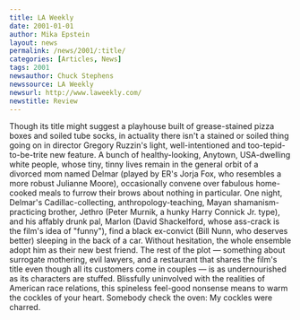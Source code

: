 ```yaml
---
title: LA Weekly
date: 2001-01-01
author: Mika Epstein
layout: news
permalink: /news/2001/:title/
categories: [Articles, News]
tags: 2001
newsauthor: Chuck Stephens  
newssource: LA Weekly  
newsurl: http://www.laweekly.com/  
newstitle: Review
---
```

Though its title might suggest a playhouse built of grease-stained pizza boxes and soiled tube socks, in actuality there isn't a stained or soiled thing going on in director Gregory Ruzzin's light, well-intentioned and too-tepid-to-be-trite new feature. A bunch of healthy-looking, Anytown, USA-dwelling white people, whose tiny, tinny lives remain in the general orbit of a divorced mom named Delmar (played by ER's Jorja Fox, who resembles a more robust Julianne Moore), occasionally convene over fabulous home-cooked meals to furrow their brows about nothing in particular. One night, Delmar's Cadillac-collecting, anthropology-teaching, Mayan shamanism-practicing brother, Jethro (Peter Murnik, a hunky Harry Connick Jr. type), and his affably drunk pal, Marlon (David Shackelford, whose ass-crack is the film's idea of "funny"), find a black ex-convict (Bill Nunn, who deserves better) sleeping in the back of a car. Without hesitation, the whole ensemble adopt him as their new best friend. The rest of the plot &#8212; something about surrogate mothering, evil lawyers, and a restaurant that shares the film's title even though all its customers come in couples &#8212; is as undernourished as its characters are stuffed. Blissfully uninvolved with the realities of American race relations, this spineless feel-good nonsense means to warm the cockles of your heart. Somebody check the oven: My cockles were charred.  
